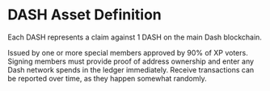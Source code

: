 # DASH Asset Definition

Each DASH represents a claim against 1 DASH on the main Dash blockchain.
  
Issued by one or more special members approved by 90% of XP voters. Signing members must provide proof of address ownership and enter any Dash network spends in the ledger immediately. Receive transactions can be reported over time, as they happen somewhat randomly.

